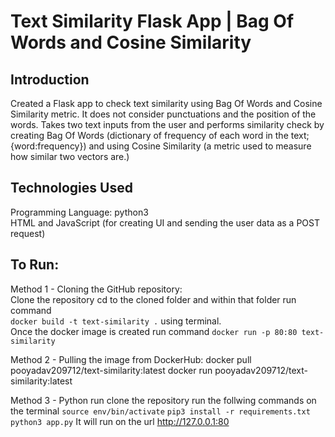 # Text Similarity Flask App | Bag Of Words and Cosine Similarity

## Introduction

Created a Flask app to check text similarity using Bag Of Words and Cosine Similarity metric. It does not consider punctuations and the position of the words. Takes two text inputs from the user and performs similarity check by creating Bag Of Words (dictionary of frequency of each word in the text; {word:frequency}) and using Cosine Similarity (a metric used to measure how similar two vectors are.) 

## Technologies Used
Programming Language:
    python3<br>
    HTML and JavaScript (for creating UI and sending the user data as a POST request) <br> 

## To Run: 
Method 1 - Cloning the GitHub repository:  
    Clone the repository 
    cd to the cloned folder and within that folder run command <br> `docker build -t text-similarity .` using terminal. <br> 
    Once the docker image is created run command `docker run -p 80:80 text-similarity`

Method 2 - Pulling the image from DockerHub:
    docker pull pooyadav209712/text-similarity:latest
    docker run pooyadav209712/text-similarity:latest

Method 3 - Python run 
    clone the repository 
    run the follwing commands on the terminal `source env/bin/activate`
                                              `pip3 install -r requirements.txt`
                                              `python3 app.py`
    It will run on the url http://127.0.0.1:80

